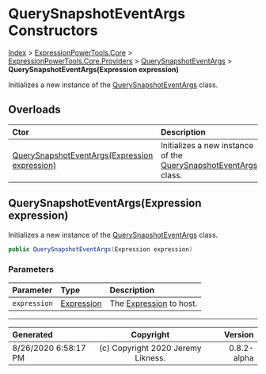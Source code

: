 ﻿# QuerySnapshotEventArgs Constructors

[Index](../index.md) > [ExpressionPowerTools.Core](ExpressionPowerTools.Core.a.md) > [ExpressionPowerTools.Core.Providers](ExpressionPowerTools.Core.Providers.n.md) > [QuerySnapshotEventArgs](ExpressionPowerTools.Core.Providers.QuerySnapshotEventArgs.cs.md) > **QuerySnapshotEventArgs(Expression expression)**

Initializes a new instance of the [QuerySnapshotEventArgs](ExpressionPowerTools.Core.Providers.QuerySnapshotEventArgs.cs.md) class.

## Overloads

| Ctor | Description |
| :-- | :-- |
| [QuerySnapshotEventArgs(Expression expression)](#querysnapshoteventargsexpression-expression) | Initializes a new instance of the [QuerySnapshotEventArgs](ExpressionPowerTools.Core.Providers.QuerySnapshotEventArgs.cs.md) class. |

## QuerySnapshotEventArgs(Expression expression)

Initializes a new instance of the [QuerySnapshotEventArgs](ExpressionPowerTools.Core.Providers.QuerySnapshotEventArgs.cs.md) class.

```csharp
public QuerySnapshotEventArgs(Expression expression)
```

### Parameters

| Parameter | Type | Description |
| :-- | :-- | :-- |
| `expression` | [Expression](https://docs.microsoft.com/dotnet/api/system.linq.expressions.expression) | The [Expression](https://docs.microsoft.com/dotnet/api/system.linq.expressions.expression) to host. |



---

| Generated | Copyright | Version |
| :-- | :-: | --: |
| 8/26/2020 6:58:17 PM | (c) Copyright 2020 Jeremy Likness. | 0.8.2-alpha |
